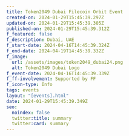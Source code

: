 ```yaml
---
title: Token2049 Dubai Filecoin Orbit Event
created-on: 2024-01-29T15:45:39.297Z
updated-on: 2024-01-29T15:45:39.305Z
published-on: 2024-01-29T15:45:39.312Z
f_featured: false
f_description: Dubai, UAE
f_start-date: 2024-04-16T14:45:39.324Z
f_end-date: 2024-04-19T14:45:39.332Z
f_image:
  url: /assets/images/token2049_dubai24.png
  alt: Token2049 Dubai Logo
f_event-date: 2024-04-16T14:45:39.339Z
f_ff-involvement: Supported by FF
f_icon-type: Info
tags: events
layout: "[events].html"
date: 2024-01-29T15:45:39.349Z
seo:
  noindex: false
  twitter:title: summary
  twitter:card: summary
---
```

